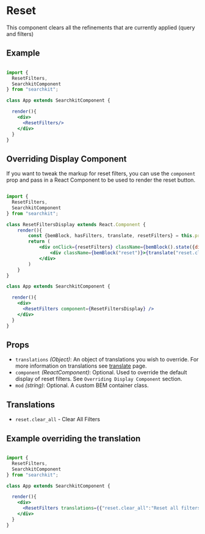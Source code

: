 # Reset
This component clears all the refinements that are currently applied (query and filters)

## Example

```jsx

import {
  ResetFilters,
  SearchkitComponent
} from "searchkit";

class App extends SearchkitComponent {

  render(){
    <div>
      <ResetFilters/>
    </div>
  }
}
```

## Overriding Display Component
If you want to tweak the markup for reset filters, you can use the `component` prop and pass in a React Component to be used to render the reset button.

```jsx

import {
  ResetFilters,
  SearchkitComponent
} from "searchkit";

class ResetFiltersDisplay extends React.Component {
	render(){
		const {bemBlock, hasFilters, translate, resetFilters} = this.props
		return (
			<div onClick={resetFilters} className={bemBlock().state({disabled:!hasFilters})}>
				<div className={bemBlock("reset")}>{translate("reset.clear_all")}</div>
			</div>
		)
	}
}

class App extends SearchkitComponent {

  render(){
    <div>
      <ResetFilters component={ResetFiltersDisplay} />
    </div>
  }
}

```

## Props
- `translations` *(Object)*: An object of translations you wish to override. For more information on translations see [translate](../../core/Translate.md) page.
- `component` *(ReactComponent)*: Optional. Used to override the default display of reset filters. See `Overriding Display Component` section.
- `mod` *(string)*: Optional. A custom BEM container class.

## Translations
- `reset.clear_all` - Clear All Filters

## Example overriding the translation

```jsx

import {
  ResetFilters,
  SearchkitComponent
} from "searchkit";

class App extends SearchkitComponent {

  render(){
    <div>
      <ResetFilters translations={{"reset.clear_all":"Reset all filters"}}/>
    </div>
  }
}
```
